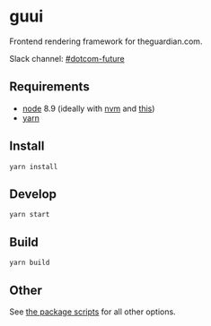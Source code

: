 # guui

Frontend rendering framework for theguardian.com.

Slack channel: [#dotcom-future](https://theguardian.slack.com/messages/C0JES5PEV)

## Requirements
- [node](https://nodejs.org/en/) 8.9 (ideally with [nvm](https://github.com/creationix/nvm) and [this](https://gist.github.com/sndrs/5940e9e8a3f506b287233ed65365befb))
- [yarn](https://yarnpkg.com/en/docs/install)

## Install
`yarn install`

## Develop
`yarn start`

## Build
`yarn build`

## Other
See [the package scripts](https://github.com/guardian/guui/blob/master/package.json#L6) for all other options.
